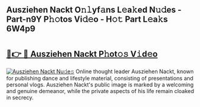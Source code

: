 ## Ausziehen Nackt O𝚗𝚕yf𝚊ns L𝚎a𝚔ed N𝚞𝚍es - Part-n9Y P𝚑𝚘tos Vi𝚍𝚎o - H𝚘𝚝 Part L𝚎a𝚔s 6W4p9

# <h2><a href="http://kfclb9a.oniu.top/?m=Ausziehen+Nackt">🔗👉 🔴 Ausziehen Nackt P𝚑ot𝚘𝚜 V𝚒d𝚎o</a></h2>

[![Ausziehen Nackt Nu𝚍e𝚜](https://i.imgur.com/0qMVB7G.gif)](http://kfclb9a.oniu.top/?m=Ausziehen+Nackt)
Online thought leader Ausziehen Nackt, known for publishing dance and lifestyle material, consisting of presentations and personal vlogs. Ausziehen Nackt's public image is marked by a welcoming and genuine demeanor, while the private aspects of his life remain cloaked in secrecy.  
